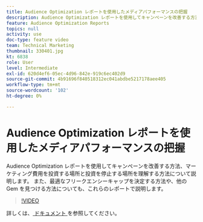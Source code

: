 ```yaml
---
title: Audience Optimization レポートを使用したメディアパフォーマンスの把握
description: Audience Optimization レポートを使用してキャンペーンを改善する方法、マーケティング費用を投資する場所と投資を停止する場所を理解する方法について説明します。 また、最適なフリークエンシーキャップを決定する方法や、他の Gem を見つける方法についても、これらのレポートで説明します。
feature: Audience Optimization Reports
topics: null
activity: use
doc-type: feature video
team: Technical Marketing
thumbnail: 330401.jpg
kt: 6838
role: User
level: Intermediate
exl-id: 620d4ef6-05ec-4d96-842e-919c6ec402d9
source-git-commit: 4b91696f840518312ec041abdbe5217178aee405
workflow-type: tm+mt
source-wordcount: '102'
ht-degree: 0%

---
```


# Audience Optimization レポートを使用したメディアパフォーマンスの把握

Audience Optimization レポートを使用してキャンペーンを改善する方法、マーケティング費用を投資する場所と投資を停止する場所を理解する方法について説明します。 また、最適なフリークエンシーキャップを決定する方法や、他の Gem を見つける方法についても、これらのレポートで説明します。

>[!VIDEO](https://video.tv.adobe.com/v/330401/?quality=12&learn=on)

詳しくは、[ ドキュメント ](https://experienceleague.adobe.com/docs/audience-manager/user-guide/reporting/audience-optimization-reports/audience-optimization-reports.html?lang=ja#reporting) を参照してください。
